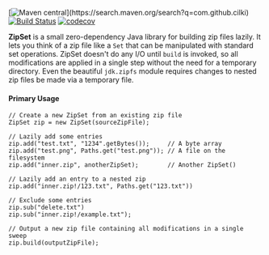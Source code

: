 [![Maven central](https://maven-badges.herokuapp.com/maven-central/com.github.cilki/zipset/badge.svg?)](https://search.maven.org/search?q=com.github.cilki)
[![Build Status](https://travis-ci.org/cilki/ZipSet.svg?branch=master)](https://travis-ci.org/cilki/ZipSet)
[![codecov](https://codecov.io/gh/cilki/ZipSet/branch/master/graph/badge.svg)](https://codecov.io/gh/cilki/ZipSet)

**ZipSet** is a small zero-dependency Java library for building zip files lazily. It lets you think of a zip file like a `Set` that can be manipulated with standard set operations. ZipSet doesn't do any I/O until `build` is invoked, so all modifications are applied in a single step without the need for a temporary directory. Even the beautiful `jdk.zipfs` module requires changes to nested zip files be made via a temporary file. 

#### Primary Usage
```
// Create a new ZipSet from an existing zip file
ZipSet zip = new ZipSet(sourceZipFile);

// Lazily add some entries
zip.add("test.txt", "1234".getBytes());     // A byte array
zip.add("test.png", Paths.get("test.png")); // A file on the filesystem
zip.add("inner.zip", anotherZipSet);        // Another ZipSet()

// Lazily add an entry to a nested zip
zip.add("inner.zip!/123.txt", Paths.get("123.txt"))

// Exclude some entries
zip.sub("delete.txt")
zip.sub("inner.zip!/example.txt");

// Output a new zip file containing all modifications in a single sweep
zip.build(outputZipFile);
```

